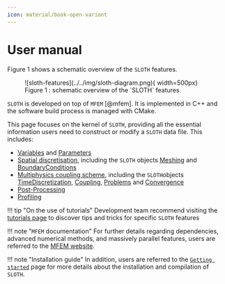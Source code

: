 ```yaml
---
icon: material/book-open-variant 
---
```


# User manual

Figure 1 shows a schematic overview of the `SLOTH` features.

<figure markdown="span">
  ![sloth-features](../../img/sloth-diagram.png){  width=500px}
  <figcaption>Figure 1 : schematic overview of the `SLOTH` features
</figcaption>
</figure>

`SLOTH` is developed on top of `MFEM` [@mfem].
It is implemented in C++ and the software build process is managed with CMake. 

This page focuses on the kernel of `SLOTH`, providing all the essential information users need to construct or modify a `SLOTH` data file. This includes:

- [Variables](Variables/index.md) and [Parameters](Parameters/index.md)
- [Spatial discretisation](SpatialDiscretization/index.md), including the `SLOTH` objects [Meshing](SpatialDiscretization/Meshing/index.md) and [BoundaryConditions](SpatialDiscretization/BoundaryConditions/index.md)
- [Multiphysics coupling scheme](MultiPhysicsCouplingScheme/index.md), including the `SLOTH`objects [TimeDiscretization](MultiPhysicsCouplingScheme/Time/index.md), [Coupling](MultiPhysicsCouplingScheme/Couplings/index.md), [Problems](MultiPhysicsCouplingScheme/Problems/index.md) and [Convergence](MultiPhysicsCouplingScheme/Convergence/index.md)
- [Post-Processing](PostProcessing/index.md)
- [Profiling](Profiling/index.md)

!!! tip "On the use of tutorials"
    Development team recommend visiting the [tutorials page](../../Started/HowTo/Tutorials/index.md) to discover tips and tricks for specific `SLOTH` features

!!! note "`MFEM` documentation"
    For further details regarding dependencies, advanced numerical methods, and massively parallel features, users are referred to the [MFEM website](https://mfem.org).

!!! note "Installation guide"
    In addition, users are referred to the [`Getting started`](../../Started/index.md) page for more details about the installation and compilation of `SLOTH`. 


